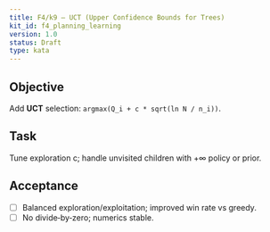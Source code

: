 ```yaml
---
title: F4/k9 — UCT (Upper Confidence Bounds for Trees)
kit_id: f4_planning_learning
version: 1.0
status: Draft
type: kata
---
```

## Objective
Add **UCT** selection: `argmax(Q_i + c * sqrt(ln N / n_i))`.
## Task
Tune exploration c; handle unvisited children with +∞ policy or prior.
## Acceptance
- [ ] Balanced exploration/exploitation; improved win rate vs greedy.
- [ ] No divide‑by‑zero; numerics stable.
